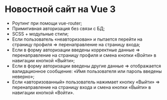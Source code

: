 # Новостной сайт на Vue 3
- Роутинг при помощи vue-router;
- Примитивная авторизация без связи с БД;
- SCSS + модульные стили;
- Если пользователь «неавторизован» и пытается перейти на страницу профиля => перенаправление на страницу входа;
- Если в форму авторизации введены корректные данные => перенаправление на страницу профиля и смена кнопки «Войти» в навигации кнопкой «Выйти»;
- Если в форму авторизации введены другие данные => отображается валидационное сообщение: «Имя пользователя или пароль введены неверно»;
- Если «авторизованный» пользователь нажимает кнопку «Выйти» => перенаправление на страницу входа и смена кнопки «Выйти» в навигации кнопкой «Войти».